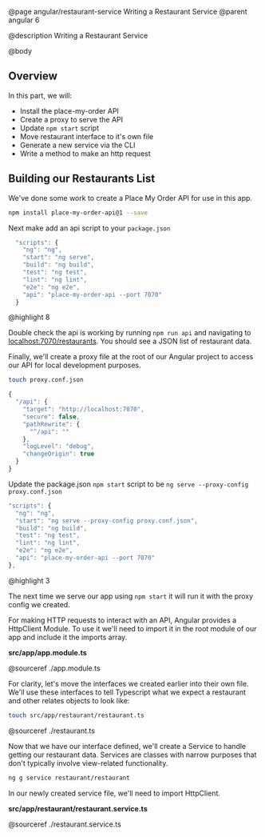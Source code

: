 @page angular/restaurant-service Writing a Restaurant Service
@parent angular 6

@description Writing a Restaurant Service

@body

## Overview

In this part, we will:

- Install the place-my-order API
- Create a proxy to serve the API
- Update `npm start` script
- Move restaurant interface to it's own file
- Generate a new service via the CLI
- Write a method to make an http request

## Building our Restaurants List

We've done some work to create a Place My Order API for use in this app.

```bash
npm install place-my-order-api@1 --save
```

Next make add an api script to your ``package.json``

```js
  "scripts": {
    "ng": "ng",
    "start": "ng serve",
    "build": "ng build",
    "test": "ng test",
    "lint": "ng lint",
    "e2e": "ng e2e",
    "api": "place-my-order-api --port 7070"
  }
```
@highlight 8

Double check the api is working by running ``npm run api`` and navigating to <a href="http://localhost:7070/restaurants" target="\_blank">localhost:7070/restaurants</a>. You should see a JSON list of restaurant data.

Finally, we'll create a proxy file at the root of our Angular project to access our API for local development purposes.

```bash
touch proxy.conf.json
```

```js
{
  "/api": {
    "target": "http://localhost:7070",
    "secure": false,
    "pathRewrite": {
      "^/api": ""
    },
    "logLevel": "debug",
    "changeOrigin": true
  }
}
```

Update the package.json `npm start` script to be `ng serve --proxy-config proxy.conf.json`

```js
"scripts": {
  "ng": "ng",
  "start": "ng serve --proxy-config proxy.conf.json",
  "build": "ng build",
  "test": "ng test",
  "lint": "ng lint",
  "e2e": "ng e2e",
  "api": "place-my-order-api --port 7070"
},
```
@highlight 3

The next time we serve our app using `npm start` it will run it with the proxy config we created.

For making HTTP requests to interact with an API, Angular provides a HttpClient Module. To use it we'll need to import it in the root module of our app and include it the imports array.

__src/app/app.module.ts__

@sourceref ./app.module.ts

For clarity, let's move the interfaces we created earlier into their own file.  We'll use these interfaces to tell Typescript what we expect a restaurant and other relates objects to look like:

```bash
touch src/app/restaurant/restaurant.ts
```

@sourceref ./restaurant.ts

Now that we have our interface defined, we'll create a Service to handle getting our restaurant data. Services are classes with narrow purposes that don't typically involve view-related functionality.

```bash
ng g service restaurant/restaurant
```

In our newly created service file, we'll need to import HttpClient.

__src/app/restaurant/restaurant.service.ts__

@sourceref ./restaurant.service.ts
